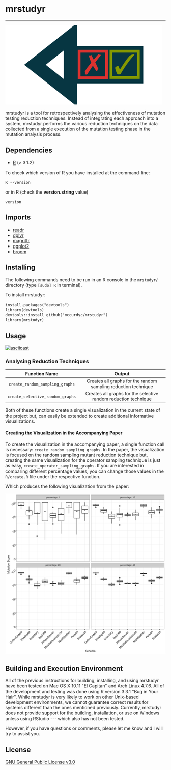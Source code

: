 # mrstudyr
---

<img src="https://raw.githubusercontent.com/mccurdyc/mrstudyr/master/graphics/logo/mrstudyr-logo.png" height="250" alt="mrstudyr - retrospective mutant analysis.">

mrstudyr is a tool for retrospectively analysing the effectiveness of
mutation testing reduction techniques. Instead of integrating each
approach into a system, mrstudyr performs the various reduction
techniques on the data collected from a single execution of the
mutation testing phase in the mutation analysis process.

## Dependencies
+ [R](https://www.r-project.org/) (> 3.1.2)

To check which version of R you have installed at the command-line:
```
R --version
```

or in R (check the **version.string** value)

```
version
```

## Imports
+ [readr](https://github.com/hadley/readr)
+ [dplyr](https://github.com/hadley/dplyr)
+ [magrittr](https://github.com/smbache/magrittr)
+ [ggplot2](https://github.com/hadley/ggplot2)
+ [broom](https://github.com/dgrtwo/broom)

## Installing

The following commands need to be run in an R console in the `mrstudyr/` directory (type `[sudo] R` in terminal).

To install mrstudyr:
```
install.packages("devtools")
library(devtools)
devtools::install_github("mccurdyc/mrstudyr")
library(mrstudyr)
```

## Usage

[![asciicast](https://asciinema.org/a/86989.png)](https://asciinema.org/a/86989)

### Analysing Reduction Techniques

| Function Name  | Output |
| :-------------: | :-------------: |
| `create_random_sampling_graphs`  | Creates all graphs for the random sampling reduction technique |
| `create_selective_random_graphs`  | Creates all graphs for the selective random reduction technique |

Both of these functions create a single visualization in the current state of the project but, can easily be extended
to create additional informative visualizations.

#### Creating the Visualization in the Accompanying Paper

To create the visualization in the accompanying paper, a single function call is necessary: `create_random_sampling_graphs`.
In the paper, the visualization is focused on the random sampling mutant reduction technique but, creating the same visualization
for the operator sampling technique is just as easy, `create_operator_sampling_graphs`. If you are interested in comparing
different percentage values, you can change those values in the `R/create.R` file under the respective function.

Which produces the following visualization from the paper:

<p align="center">
<img src ="https://raw.githubusercontent.com/mccurdyc/mrstudyr/master/graphics/from-data/mutation_score_random_plot.png">
</p>

## Building and Execution Environment
All of the previous instructions for building, installing, and using mrstudyr have been tested on Mac OS X 10.11 "El Capitan" and
Arch Linux 4.7.6. All of the development and testing was done using R version 3.3.1 "Bug in Your Hair".
While mrstudyr is very likely to work on other Unix-based development environments, we cannot guarantee correct results for systems
different than the ones mentioned previously. Currently, mrstudyr does not provide support for the building, installation,
or use on Windows unless using RStudio --- which also has not been tested.

However, if you have questions or comments, please let me know and I will try to assist you.

## License
[GNU General Public License v3.0](./LICENSE)

